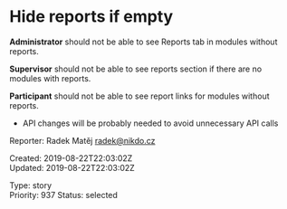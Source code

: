 # Hide reports if empty

**Administrator** should not be able to see Reports tab in modules without reports.

**Supervisor** should not be able to see reports section if there are no modules with reports.

**Participant** should not be able to see report links for modules without reports.

- API changes will be probably needed to avoid unnecessary API calls

Reporter: Radek Matěj <radek@nikdo.cz>  

Created: 2019-08-22T22:03:02Z  
Updated: 2019-08-22T22:03:02Z

Type: story  
Priority: 937
Status: selected
